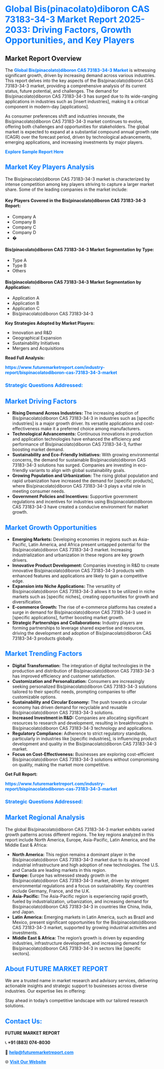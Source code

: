 <h1 style="color: #007BFF;">Global Bis(pinacolato)diboron CAS 73183-34-3 Market Report 2025-2033: Driving Factors, Growth Opportunities, and Key Players</h1>

<section id="overview">
<h2>Market Report Overview</h2>
<p>The <a href="https://www.futuremarketreport.com/industry-report/bispinacolatodiboron-cas-73183-34-3-market" style="color: #007BFF; text-decoration: none;"><strong>Global Bis(pinacolato)diboron CAS 73183-34-3 Market</strong></a> is witnessing significant growth, driven by increasing demand across various industries. This report delves into the key aspects of the Bis(pinacolato)diboron CAS 73183-34-3 market, providing a comprehensive analysis of its current status, future potential, and challenges. The demand for Bis(pinacolato)diboron CAS 73183-34-3 has surged due to its wide-ranging applications in industries such as [insert industries], making it a critical component in modern-day [applications].</p>
<p>As consumer preferences shift and industries innovate, the Bis(pinacolato)diboron CAS 73183-34-3 market continues to evolve, offering both challenges and opportunities for stakeholders. The global market is expected to expand at a substantial compound annual growth rate (CAGR) over the forecast period, driven by technological advancements, emerging applications, and increasing investments by major players.</p>
</section>

<section id="overview">
<p><a href="https://www.futuremarketreport.com/request-sample/reportId=116263" style="color: #007BFF; text-decoration: none;"><strong>Explore Sample Report Here</strong></a></p>
</section>

<section id="key-players">
<h2 style="color: #007BFF;">Market Key Players Analysis</h2>
<p>The Bis(pinacolato)diboron CAS 73183-34-3 market is characterized by intense competition among key players striving to capture a larger market share. Some of the leading companies in the market include:</p>
<h4>Key Players Covered in the Bis(pinacolato)diboron CAS 73183-34-3 Report:</h4>
<ul><li>Company A</li><li>Company B</li><li>Company C</li><li>Company D</li><li>�</li></ul>
<h4>Bis(pinacolato)diboron CAS 73183-34-3 Market Segmentation by Type:</h4>
<ul><li>Type A</li><li>Type B</li><li>Others</li></ul>

<h4>Bis(pinacolato)diboron CAS 73183-34-3 Market Segmentation by Application:</h4>
<ul><li>Application A</li><li>Application B</li><li>Application C</li><li>Bis(pinacolato)diboron CAS 73183-34-3</li></ul>
<p><strong>Key Strategies Adopted by Market Players:</strong></p>
<ul>
<li>Innovation and R&D</li>
<li>Geographical Expansion</li>
<li>Sustainability Initiatives</li>
<li>Mergers and Acquisitions</li>
</ul>
</section>

<section>
<p><strong>Read Full Analysis: </strong></p><a href="https://www.futuremarketreport.com/industry-report/bispinacolatodiboron-cas-73183-34-3-market" style="color: #007BFF; text-decoration: none;"><strong>https://www.futuremarketreport.com/industry-report/bispinacolatodiboron-cas-73183-34-3-market</strong></a>
<h3 style="color: #007BFF;">Strategic Questions Addressed:</h3>
</section>

<section id="driving-factors">
<h2 style="color: #007BFF;">Market Driving Factors</h2>
<ul>
<li><strong>Rising Demand Across Industries:</strong> The increasing adoption of Bis(pinacolato)diboron CAS 73183-34-3 in industries such as [specific industries] is a major growth driver. Its versatile applications and cost-effectiveness make it a preferred choice among manufacturers.</li>
<li><strong>Technological Advancements:</strong> Continuous innovations in production and application technologies have enhanced the efficiency and performance of Bis(pinacolato)diboron CAS 73183-34-3, further boosting market demand.</li>
<li><strong>Sustainability and Eco-Friendly Initiatives:</strong> With growing environmental concerns, the demand for sustainable Bis(pinacolato)diboron CAS 73183-34-3 solutions has surged. Companies are investing in eco-friendly variants to align with global sustainability goals.</li>
<li><strong>Growing Population and Urbanization:</strong> The rising global population and rapid urbanization have increased the demand for [specific products], where Bis(pinacolato)diboron CAS 73183-34-3 plays a vital role in meeting consumer needs.</li>
<li><strong>Government Policies and Incentives:</strong> Supportive government regulations and incentives for industries using Bis(pinacolato)diboron CAS 73183-34-3 have created a conducive environment for market growth.</li>
</ul>
</section>

<section id="growth-opportunities">
<h2 style="color: #007BFF;">Market Growth Opportunities</h2>
<ul>
<li><strong>Emerging Markets:</strong> Developing economies in regions such as Asia-Pacific, Latin America, and Africa present untapped potential for the Bis(pinacolato)diboron CAS 73183-34-3 market. Increasing industrialization and urbanization in these regions are key growth drivers.</li>
<li><strong>Innovative Product Development:</strong> Companies investing in R&D to create innovative Bis(pinacolato)diboron CAS 73183-34-3 products with enhanced features and applications are likely to gain a competitive edge.</li>
<li><strong>Expansion into Niche Applications:</strong> The versatility of Bis(pinacolato)diboron CAS 73183-34-3 allows it to be utilized in niche markets such as [specific niches], creating opportunities for growth and diversification.</li>
<li><strong>E-commerce Growth:</strong> The rise of e-commerce platforms has created a surge in demand for Bis(pinacolato)diboron CAS 73183-34-3 used in [specific applications], further boosting market growth.</li>
<li><strong>Strategic Partnerships and Collaborations:</strong> Industry players are forming partnerships to leverage shared expertise and resources, driving the development and adoption of Bis(pinacolato)diboron CAS 73183-34-3 products globally.</li>
</ul>
</section>

<section id="trending-factors">
<h2 style="color: #007BFF;">Market Trending Factors</h2>
<ul>
<li><strong>Digital Transformation:</strong> The integration of digital technologies in the production and distribution of Bis(pinacolato)diboron CAS 73183-34-3 has improved efficiency and customer satisfaction.</li>
<li><strong>Customization and Personalization:</strong> Consumers are increasingly seeking personalized Bis(pinacolato)diboron CAS 73183-34-3 solutions tailored to their specific needs, prompting companies to offer customizable options.</li>
<li><strong>Sustainability and Circular Economy:</strong> The push towards a circular economy has driven demand for recyclable and reusable Bis(pinacolato)diboron CAS 73183-34-3 solutions.</li>
<li><strong>Increased Investment in R&D:</strong> Companies are allocating significant resources to research and development, resulting in breakthroughs in Bis(pinacolato)diboron CAS 73183-34-3 technology and applications.</li>
<li><strong>Regulatory Compliance:</strong> Adherence to strict regulatory standards, particularly in industries like [specific industries], is influencing product development and quality in the Bis(pinacolato)diboron CAS 73183-34-3 market.</li>
<li><strong>Focus on Cost-Effectiveness:</strong> Businesses are exploring cost-efficient Bis(pinacolato)diboron CAS 73183-34-3 solutions without compromising on quality, making the market more competitive.</li>
</ul>
</section>

<section>
<p><strong>Get Full Report: </strong></p><a href="https://www.futuremarketreport.com/industry-report/bispinacolatodiboron-cas-73183-34-3-market" style="color: #007BFF; text-decoration: none;"><strong>https://www.futuremarketreport.com/industry-report/bispinacolatodiboron-cas-73183-34-3-market</strong></a>
<h3 style="color: #007BFF;">Strategic Questions Addressed:</h3>
</section>


<section id="regional-analysis">
<h2 style="color: #007BFF;">Market Regional Analysis</h2>
<p>The global Bis(pinacolato)diboron CAS 73183-34-3 market exhibits varied growth patterns across different regions. The key regions analyzed in this report include North America, Europe, Asia-Pacific, Latin America, and the Middle East & Africa:</p>
<ul>
<li><strong>North America:</strong> This region remains a dominant player in the Bis(pinacolato)diboron CAS 73183-34-3 market due to its advanced industrial infrastructure and high adoption of new technologies. The U.S. and Canada are leading markets in this region.</li>
<li><strong>Europe:</strong> Europe has witnessed steady growth in the Bis(pinacolato)diboron CAS 73183-34-3 market, driven by stringent environmental regulations and a focus on sustainability. Key countries include Germany, France, and the U.K.</li>
<li><strong>Asia-Pacific:</strong> The Asia-Pacific region is experiencing rapid growth, fueled by industrialization, urbanization, and increasing demand for Bis(pinacolato)diboron CAS 73183-34-3 in countries like China, India, and Japan.</li>
<li><strong>Latin America:</strong> Emerging markets in Latin America, such as Brazil and Mexico, present significant opportunities for the Bis(pinacolato)diboron CAS 73183-34-3 market, supported by growing industrial activities and investments.</li>
<li><strong>Middle East & Africa:</strong> The region’s growth is driven by expanding industries, infrastructure development, and increasing demand for Bis(pinacolato)diboron CAS 73183-34-3 in sectors like [specific sectors].</li>
</ul>
</section>

<footer>
<h2 style="color: #007BFF;">About FUTURE MARKET REPORT</h2>
<p>We are a trusted name in market research and advisory services, delivering actionable insights and strategic support to businesses across diverse industries. Our expertise lies in offering:</p>

<p>Stay ahead in today’s competitive landscape with our tailored research solutions.</p>

<h2 style="color: #007BFF;">Contact Us:</h2>
<p><strong>FUTURE MARKET REPORT</strong></p>
<p>📞 <strong>+91 (883) 074-8030</strong></p>
<p>📧 <strong><a href="mailto:help@futuremarketreport.com" style="color: #007BFF;">help@futuremarketreport.com</a></strong></p>
<p>🌐 <strong><a href="https://www.futuremarketreport.com/" style="color: #007BFF;">Visit Our Website</a></strong></p>
</footer>